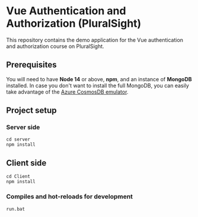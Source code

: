 # Vue Authentication and Authorization (PluralSight)

This repository contains the demo application for the Vue authentication and authorization course on PluralSight.

## Prerequisites

You will need to have **Node 14** or above, **npm**, and an instance of **MongoDB** installed. In case you don't want to install the full MongoDB, you can easily take advantage of the [Azure CosmosDB emulator](https://learn.microsoft.com/en-us/azure/cosmos-db/local-emulator?tabs=ssl-netstd21).

## Project setup

### Server side

```
cd server
npm install
```

## Client side

```
cd Client
npm install
```

### Compiles and hot-reloads for development

```
run.bat
```
